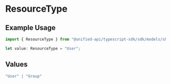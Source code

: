 # ResourceType

## Example Usage

```typescript
import { ResourceType } from "@unified-api/typescript-sdk/sdk/models/shared";

let value: ResourceType = "User";
```

## Values

```typescript
"User" | "Group"
```